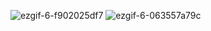 ![ezgif-6-f902025df7](https://github.com/user-attachments/assets/d897fd8f-a5e8-42eb-b582-5c4ec973644b)
![ezgif-6-063557a79c](https://github.com/user-attachments/assets/2dd2b0fa-038b-4d51-80f8-f84d4f8fead3)
